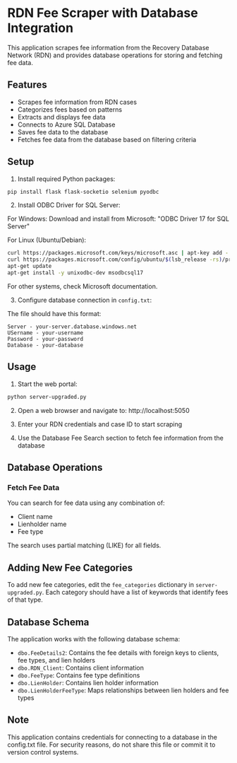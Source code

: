 # RDN Fee Scraper with Database Integration

This application scrapes fee information from the Recovery Database Network (RDN) and provides database operations for storing and fetching fee data.

## Features

- Scrapes fee information from RDN cases
- Categorizes fees based on patterns
- Extracts and displays fee data
- Connects to Azure SQL Database
- Saves fee data to the database
- Fetches fee data from the database based on filtering criteria

## Setup

1. Install required Python packages:

```bash
pip install flask flask-socketio selenium pyodbc
```

2. Install ODBC Driver for SQL Server:

For Windows:
Download and install from Microsoft: "ODBC Driver 17 for SQL Server"

For Linux (Ubuntu/Debian):
```bash
curl https://packages.microsoft.com/keys/microsoft.asc | apt-key add -
curl https://packages.microsoft.com/config/ubuntu/$(lsb_release -rs)/prod.list > /etc/apt/sources.list.d/mssql-release.list
apt-get update
apt-get install -y unixodbc-dev msodbcsql17
```

For other systems, check Microsoft documentation.

3. Configure database connection in `config.txt`:

The file should have this format:
```
Server - your-server.database.windows.net
USername - your-username
Password - your-password
Database - your-database
```

## Usage

1. Start the web portal:

```bash
python server-upgraded.py
```

2. Open a web browser and navigate to: http://localhost:5050

3. Enter your RDN credentials and case ID to start scraping

4. Use the Database Fee Search section to fetch fee information from the database

## Database Operations

### Fetch Fee Data

You can search for fee data using any combination of:
- Client name
- Lienholder name
- Fee type

The search uses partial matching (LIKE) for all fields.

## Adding New Fee Categories

To add new fee categories, edit the `fee_categories` dictionary in `server-upgraded.py`.
Each category should have a list of keywords that identify fees of that type.

## Database Schema

The application works with the following database schema:

- `dbo.FeeDetails2`: Contains the fee details with foreign keys to clients, fee types, and lien holders
- `dbo.RDN_Client`: Contains client information 
- `dbo.FeeType`: Contains fee type definitions
- `dbo.LienHolder`: Contains lien holder information
- `dbo.LienHolderFeeType`: Maps relationships between lien holders and fee types

## Note

This application contains credentials for connecting to a database in the config.txt file.
For security reasons, do not share this file or commit it to version control systems.